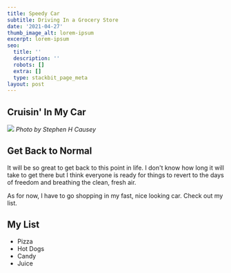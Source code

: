 ```yaml
---
title: Speedy Car
subtitle: Driving In a Grocery Store 
date: '2021-04-27'
thumb_image_alt: lorem-ipsum
excerpt: lorem-ipsum
seo:
  title: ''
  description: ''
  robots: []
  extra: []
  type: stackbit_page_meta
layout: post
---
```

## Cruisin' In My Car

![](/images/jer-groc-car.png)
*Photo by Stephen H Causey*

## Get Back to Normal

It will be so great to get back to this point in life. I don't know how long it will take to get there but I think everyone is ready for things to revert to the days of freedom and breathing the clean, fresh air.

As for now, I have to go shopping in my fast, nice looking car. Check out my list.

## My List

*   Pizza
*   Hot Dogs
*   Candy
*   Juice
